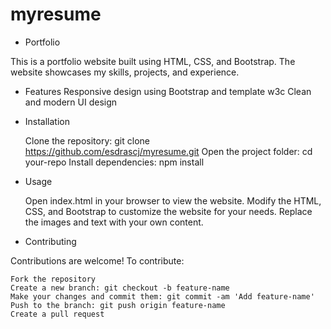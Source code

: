 # myresume
- Portfolio

This is a portfolio website built using HTML, CSS, and Bootstrap. The website showcases my skills, projects, and experience.

- Features
    Responsive design using Bootstrap and template w3c
    Clean and modern UI design

- Installation

    Clone the repository: git clone https://github.com/esdrascj/myresume.git
    Open the project folder: cd your-repo
    Install dependencies: npm install

- Usage

    Open index.html in your browser to view the website.
    Modify the HTML, CSS, and Bootstrap to customize the website for your needs.
    Replace the images and text with your own content.

- Contributing

Contributions are welcome! To contribute:

    Fork the repository
    Create a new branch: git checkout -b feature-name
    Make your changes and commit them: git commit -am 'Add feature-name'
    Push to the branch: git push origin feature-name
    Create a pull request